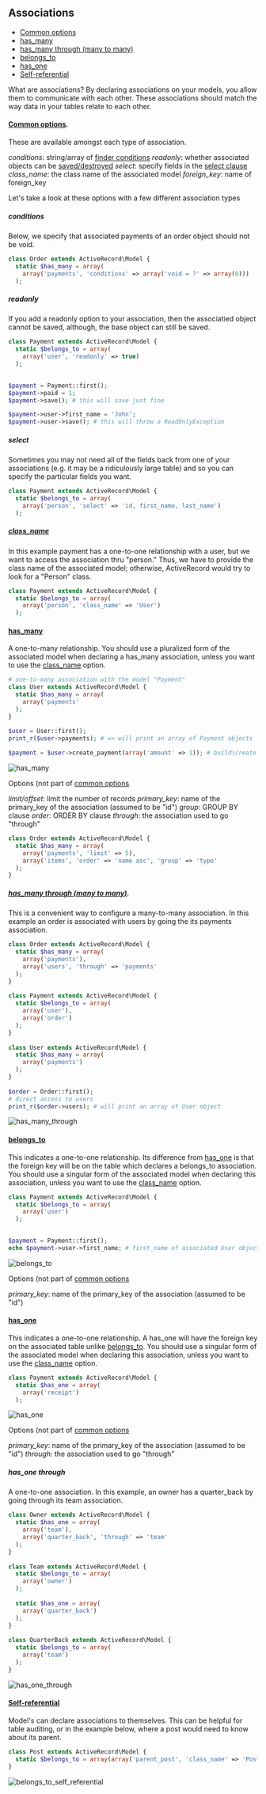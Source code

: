 ## Associations

* [Common options](associations#common-options)
* [has_many](associations#has_many)
* [has_many through (many to many)](associations#has_many_through)
* [belongs_to](associations#belongs_to)
* [has_one](associations#has_one)
* [Self-referential](associations#self-referential)

What are associations? By declaring associations on your models, you allow them to communicate with each other. These associations should match the way data in your tables relate to each other.

#### [Common options](#common-options).

These are available amongst each type of association.

*conditions*: string/array of [finder conditions](finders#conditions)
*readonly*: whether associated objects can be [saved/destroyed](finders#read-only)
*select*: specify fields in the [select clause](finders#select)
*class_name*: the class name of the associated model
*foreign_key*: name of foreign_key

Let's take a look at these options with a few different association types

##### conditions

Below, we specify that associated payments of an order object should not be void.

```php
class Order extends ActiveRecord\Model {
  static $has_many = array(
    array('payments', 'conditions' => array('void = ?' => array(0)))
  );

```
 
##### readonly

If you add a readonly option to your association, then the associatied object cannot be saved, although, the base object can still be saved.

```php
class Payment extends ActiveRecord\Model {
  static $belongs_to = array(
    array('user', 'readonly' => true)
  );

 
$payment = Payment::first();
$payment->paid = 1;
$payment->save(); # this will save just fine

$payment->user->first_name = 'John';
$payment->user->save(); # this will throw a ReadOnlyException
```

##### select

Sometimes you may not need all of the fields back from one of your associations (e.g. it may be a ridiculously large table) and so you can specify the particular fields you want.

```php
class Payment extends ActiveRecord\Model {
  static $belongs_to = array(
    array('person', 'select' => 'id, first_name, last_name')
  );

```
 
##### [class_name](#class_name) 

In this example payment has a one-to-one relationship with a user, but we want to access the association thru "person." Thus, we have to provide the class name of the associated model; otherwise, ActiveRecord would try to look for a "Person" class.

```php
class Payment extends ActiveRecord\Model {
  static $belongs_to = array(
    array('person', 'class_name' => 'User')
  );

```
 
#### [has_many](#has_many) 

A one-to-many relationship. You should use a pluralized form of the associated model when declaring a has_many association, unless you want to use the [class_name](associations#class_name) option.

```php
# one-to-many association with the model "Payment"
class User extends ActiveRecord\Model {
  static $has_many = array(
    array('payments'
  );
}
 
$user = User::first();
print_r($user->payments); # => will print an array of Payment objects

$payment = $user->create_payment(array('amount' => 1)); # build|create for associations.
```

![has_many](/images/has_many.png)

Options (not part of [common options](associations#common-options)

*limit/offset*: limit the number of records
*primary_key*: name of the primary_key of the association (assumed to be "id")
*group*: GROUP BY clause
*order*: ORDER BY clause
*through*: the association used to go "through"

```php
class Order extends ActiveRecord\Model {
  static $has_many = array(
    array('payments', 'limit' => 5),
    array('items', 'order' => 'name asc', 'group' => 'type'
  );
}
```
 
##### [has_many through (many to many)](#has_many_through). 

This is a convenient way to configure a many-to-many association. In this example an order is associated with users by going the its payments association.

```php
class Order extends ActiveRecord\Model {
  static $has_many = array(
    array('payments'),
    array('users', 'through' => 'payments'
  );
}
 
class Payment extends ActiveRecord\Model {
  static $belongs_to = array(
    array('user'),
    array('order')
  );
}
 
class User extends ActiveRecord\Model {
  static $has_many = array(
    array('payments')
  );
}
 
$order = Order::first();
# direct access to users
print_r($order->users); # will print an array of User object
```

![has_many_through](/images/has_many_through.png)

#### [belongs_to](#belongs_to)

This indicates a one-to-one relationship. Its difference from [has_one](associations#has_one) is that the foreign key will be on the table which declares a belongs_to association. You should use a singular form of the associated model when declaring this association, unless you want to use the [class_name](associations#class_name) option.

```php
class Payment extends ActiveRecord\Model {
  static $belongs_to = array(
    array('user')
  );

 
$payment = Payment::first();
echo $payment->user->first_name; # first_name of associated User object
``` 

![belongs_to](/images/belongs_to.png)

Options (not part of [common options](associations#common-options)

*primary_key*: name of the primary_key of the association (assumed to be "id")

#### [has_one](#has_one)

This indicates a one-to-one relationship. A has_one will have the foreign key on the associated table unlike [belongs_to](associations#belongs_to). You should use a singular form of the associated model when declaring this association, unless you want to use the [class_name](cssociations#class_name) option.

```php
class Payment extends ActiveRecord\Model {
  static $has_one = array(
    array('receipt')
  );

```

![has_one](/images/has_one.png)

Options (not part of [common options](associations#common-options)

*primary_key*: name of the primary_key of the association (assumed to be "id")
*through*: the association used to go "through"

##### has_one through

A one-to-one association. In this example, an owner has a quarter_back by going through its team association.

```php
class Owner extends ActiveRecord\Model {
  static $has_one = array(
    array('team'),
    array('quarter_back', 'through' => 'team'
  );
}
 
class Team extends ActiveRecord\Model {
  static $belongs_to = array(
    array('owner')
  );
 
  static $has_one = array(
    array('quarter_back')
  );
}
 
class QuarterBack extends ActiveRecord\Model {
  static $belongs_to = array(
    array('team')
  );
}
```

![has_one_through](/images/has_one_through.png)

#### [Self-referential](#self-referential)

Model's can declare associations to themselves. This can be helpful for table auditing, or in the example below, where a post would need to know about its parent.

```php
class Post extends ActiveRecord\Model {
  static $belongs_to = array(array('parent_post', 'class_name' => 'Post'));
}
```

![belongs_to_self_referential](/images/belongs_to_self_referential.png)
